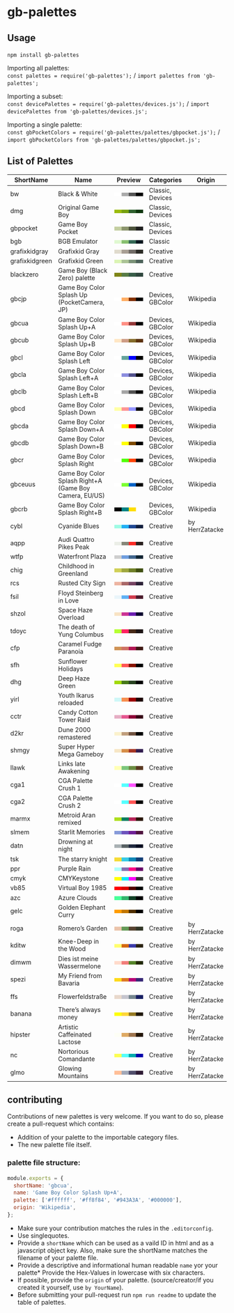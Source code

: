 # gb-palettes

## Usage
`npm install gb-palettes`

Importing all palettes:  
`const palettes = require('gb-palettes');` / `import palettes from 'gb-palettes';`  

Importing a subset:  
`const devicePalettes = require('gb-palettes/devices.js');` / `import devicePalettes from 'gb-palettes/devices.js';`  

Importing a single palette:  
`const gbPocketColors = require('gb-palettes/palettes/gbpocket.js');` / `import gbPocketColors from 'gb-palettes/palettes/gbpocket.js';`  

## List of Palettes
<!-- LIST_START -->
| ShortName | Name | Preview | Categories | Origin |
|---|---|---|---|---|
| bw | Black & White | ![bw](previews/bw.svg "Palette: bw") | Classic, Devices |  |
| dmg | Original Game Boy | ![dmg](previews/dmg.svg "Palette: dmg") | Classic, Devices |  |
| gbpocket | Game Boy Pocket | ![gbpocket](previews/gbpocket.svg "Palette: gbpocket") | Classic, Devices |  |
| bgb | BGB Emulator | ![bgb](previews/bgb.svg "Palette: bgb") | Classic |  |
| grafixkidgray | Grafixkid Gray | ![grafixkidgray](previews/grafixkidgray.svg "Palette: grafixkidgray") | Creative |  |
| grafixkidgreen | Grafixkid Green | ![grafixkidgreen](previews/grafixkidgreen.svg "Palette: grafixkidgreen") | Creative |  |
| blackzero | Game Boy (Black Zero) palette | ![blackzero](previews/blackzero.svg "Palette: blackzero") | Creative |  |
| gbcjp | Game Boy Color Splash Up (PocketCamera, JP) | ![gbcjp](previews/gbcjp.svg "Palette: gbcjp") | Devices, GBColor | Wikipedia |
| gbcua | Game Boy Color Splash Up+A | ![gbcua](previews/gbcua.svg "Palette: gbcua") | Devices, GBColor | Wikipedia |
| gbcub | Game Boy Color Splash Up+B | ![gbcub](previews/gbcub.svg "Palette: gbcub") | Devices, GBColor | Wikipedia |
| gbcl | Game Boy Color Splash Left | ![gbcl](previews/gbcl.svg "Palette: gbcl") | Devices, GBColor | Wikipedia |
| gbcla | Game Boy Color Splash Left+A | ![gbcla](previews/gbcla.svg "Palette: gbcla") | Devices, GBColor | Wikipedia |
| gbclb | Game Boy Color Splash Left+B | ![gbclb](previews/gbclb.svg "Palette: gbclb") | Devices, GBColor | Wikipedia |
| gbcd | Game Boy Color Splash Down | ![gbcd](previews/gbcd.svg "Palette: gbcd") | Devices, GBColor | Wikipedia |
| gbcda | Game Boy Color Splash Down+A | ![gbcda](previews/gbcda.svg "Palette: gbcda") | Devices, GBColor | Wikipedia |
| gbcdb | Game Boy Color Splash Down+B | ![gbcdb](previews/gbcdb.svg "Palette: gbcdb") | Devices, GBColor | Wikipedia |
| gbcr | Game Boy Color Splash Right | ![gbcr](previews/gbcr.svg "Palette: gbcr") | Devices, GBColor | Wikipedia |
| gbceuus | Game Boy Color Splash Right+A (Game Boy Camera, EU/US) | ![gbceuus](previews/gbceuus.svg "Palette: gbceuus") | Devices, GBColor | Wikipedia |
| gbcrb | Game Boy Color Splash Right+B | ![gbcrb](previews/gbcrb.svg "Palette: gbcrb") | Devices, GBColor | Wikipedia |
| cybl | Cyanide Blues | ![cybl](previews/cybl.svg "Palette: cybl") | Creative | by HerrZatacke |
| aqpp | Audi Quattro Pikes Peak | ![aqpp](previews/aqpp.svg "Palette: aqpp") | Creative |  |
| wtfp | Waterfront Plaza | ![wtfp](previews/wtfp.svg "Palette: wtfp") | Creative |  |
| chig | Childhood in Greenland | ![chig](previews/chig.svg "Palette: chig") | Creative |  |
| rcs | Rusted City Sign | ![rcs](previews/rcs.svg "Palette: rcs") | Creative |  |
| fsil | Floyd Steinberg in Love | ![fsil](previews/fsil.svg "Palette: fsil") | Creative |  |
| shzol | Space Haze Overload | ![shzol](previews/shzol.svg "Palette: shzol") | Creative |  |
| tdoyc | The death of Yung Columbus | ![tdoyc](previews/tdoyc.svg "Palette: tdoyc") | Creative |  |
| cfp | Caramel Fudge Paranoia | ![cfp](previews/cfp.svg "Palette: cfp") | Creative |  |
| sfh | Sunflower Holidays | ![sfh](previews/sfh.svg "Palette: sfh") | Creative |  |
| dhg | Deep Haze Green | ![dhg](previews/dhg.svg "Palette: dhg") | Creative |  |
| yirl | Youth Ikarus reloaded | ![yirl](previews/yirl.svg "Palette: yirl") | Creative |  |
| cctr | Candy Cotton Tower Raid | ![cctr](previews/cctr.svg "Palette: cctr") | Creative |  |
| d2kr | Dune 2000 remastered | ![d2kr](previews/d2kr.svg "Palette: d2kr") | Creative |  |
| shmgy | Super Hyper Mega Gameboy | ![shmgy](previews/shmgy.svg "Palette: shmgy") | Creative |  |
| llawk | Links late Awakening | ![llawk](previews/llawk.svg "Palette: llawk") | Creative |  |
| cga1 | CGA Palette Crush 1 | ![cga1](previews/cga1.svg "Palette: cga1") | Creative |  |
| cga2 | CGA Palette Crush 2 | ![cga2](previews/cga2.svg "Palette: cga2") | Creative |  |
| marmx | Metroid Aran remixed | ![marmx](previews/marmx.svg "Palette: marmx") | Creative |  |
| slmem | Starlit Memories | ![slmem](previews/slmem.svg "Palette: slmem") | Creative |  |
| datn | Drowning at night | ![datn](previews/datn.svg "Palette: datn") | Creative |  |
| tsk | The starry knight | ![tsk](previews/tsk.svg "Palette: tsk") | Creative |  |
| ppr | Purple Rain | ![ppr](previews/ppr.svg "Palette: ppr") | Creative |  |
| cmyk | CMYKeystone | ![cmyk](previews/cmyk.svg "Palette: cmyk") | Creative |  |
| vb85 | Virtual Boy 1985 | ![vb85](previews/vb85.svg "Palette: vb85") | Creative |  |
| azc | Azure Clouds | ![azc](previews/azc.svg "Palette: azc") | Creative |  |
| gelc | Golden Elephant Curry | ![gelc](previews/gelc.svg "Palette: gelc") | Creative |  |
| roga | Romero’s Garden | ![roga](previews/roga.svg "Palette: roga") | Creative | by HerrZatacke |
| kditw | Knee-Deep in the Wood | ![kditw](previews/kditw.svg "Palette: kditw") | Creative | by HerrZatacke |
| dimwm | Dies ist meine Wassermelone | ![dimwm](previews/dimwm.svg "Palette: dimwm") | Creative | by HerrZatacke |
| spezi | My Friend from Bavaria | ![spezi](previews/spezi.svg "Palette: spezi") | Creative | by HerrZatacke |
| ffs | Flowerfeldstraße | ![ffs](previews/ffs.svg "Palette: ffs") | Creative | by HerrZatacke |
| banana | There’s always money | ![banana](previews/banana.svg "Palette: banana") | Creative | by HerrZatacke |
| hipster | Artistic Caffeinated Lactose | ![hipster](previews/hipster.svg "Palette: hipster") | Creative | by HerrZatacke |
| nc | Nortorious Comandante | ![nc](previews/nc.svg "Palette: nc") | Creative | by HerrZatacke |
| glmo | Glowing Mountains | ![glmo](previews/glmo.svg "Palette: glmo") | Creative | by HerrZatacke |
<!-- LIST_END -->

## contributing
Contributions of new palettes is very welcome. If you want to do so, please create a pull-request which contains:
* Addition of your palette to the importable category files.
* The new palette file itself.

### palette file structure:
``` javascript
module.exports = {
  shortName: 'gbcua',
  name: 'Game Boy Color Splash Up+A',
  palette: ['#ffffff', '#ff8f84', '#943A3A', '#000000'],
  origin: 'Wikipedia',
};
```
* Make sure your contribution matches the rules in the `.editorconfig`.
* Use singlequotes.
* Provide a `shortName` which can be used as a vaild ID in html and as a javascript object key. Also, make sure the shortName matches the filename of your palette file.
* Provide a descriptive and informational human readable `name` yor your palette* Provide the Hex-Values in lowercase with six characters.
* If possible, provide the `origin` of your palette. (source/creator/if you created it yourself, use `by YourName`).
* Before submitting your pull-request run `npm run readme` to update the table of palettes.

